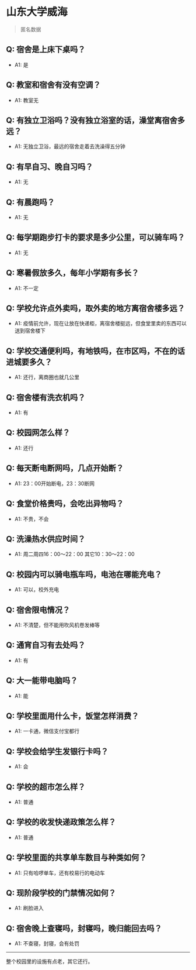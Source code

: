 # 山东大学威海
> 匿名数据
## Q: 宿舍是上床下桌吗？
- A1: 是
## Q: 教室和宿舍有没有空调？
- A1: 教室无
## Q: 有独立卫浴吗？没有独立浴室的话，澡堂离宿舍多远？
- A1: 无独立卫浴，最远的宿舍走着去洗澡得五分钟
## Q: 有早自习、晚自习吗？
- A1: 无
## Q: 有晨跑吗？
- A1: 无
## Q: 每学期跑步打卡的要求是多少公里，可以骑车吗？
- A1: 无
## Q: 寒暑假放多久，每年小学期有多长？
- A1: 不一定
## Q: 学校允许点外卖吗，取外卖的地方离宿舍楼多远？
- A1: 疫情前允许，现在让放在快递柜，离宿舍楼挺远，但食堂里卖的东西可以送到宿舍楼下
## Q: 学校交通便利吗，有地铁吗，在市区吗，不在的话进城要多久？
- A1: 还行，离商圈也就几公里
## Q: 宿舍楼有洗衣机吗？
- A1: 有
## Q: 校园网怎么样？
- A1: 还行
## Q: 每天断电断网吗，几点开始断？
- A1: 23：00开始断电，23：30断网
## Q: 食堂价格贵吗，会吃出异物吗？
- A1: 不贵，不会
## Q: 洗澡热水供应时间？
- A1: 周二周四16：00～22：00 其它10：30～22：00
## Q: 校园内可以骑电瓶车吗，电池在哪能充电？
- A1: 可以，校外充电
## Q: 宿舍限电情况？
- A1: 不清楚，但不能用吹风机卷发棒等
## Q: 通宵自习有去处吗？
- A1: 有
## Q: 大一能带电脑吗？
- A1: 能
## Q: 学校里面用什么卡，饭堂怎样消费？
- A1: 一卡通，微信支付宝都行
## Q: 学校会给学生发银行卡吗？
- A1: 会
## Q: 学校的超市怎么样？
- A1: 普通
## Q: 学校的收发快递政策怎么样？
- A1: 普通
## Q: 学校里面的共享单车数目与种类如何？
- A1: 只有哈啰单车，还有校易行的电动车
## Q: 现阶段学校的门禁情况如何？
- A1: 刷脸进入
## Q: 宿舍晚上查寝吗，封寝吗，晚归能回去吗？
- A1: 不查寝，封寝，会有处罚
***
整个校园里的设施有点老，其它还行。